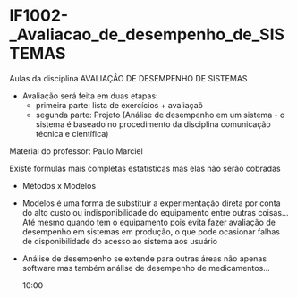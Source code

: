 # IF1002-_Avaliacao_de_desempenho_de_SISTEMAS
Aulas da disciplina AVALIAÇÂO DE DESEMPENHO DE SISTEMAS

- Avaliação será feita em duas etapas:
  - primeira parte: lista de exercícios + avaliaçaõ
  - segunda parte: Projeto (Análise de desempenho em um sistema - o sistema é baseado no procedimento da disciplina comunicação técnica e científica)

Material do professor: Paulo Marciel

Existe formulas mais completas estatísticas mas elas não serão cobradas

- Métodos x Modelos

- Modelos é uma forma de substituir a experimentação direta por conta do alto custo ou indisponibilidade do equipamento entre outras coisas... Até mesmo quando tem o equipamento pois evita fazer avaliação de desempenho em sistemas em produção, o que pode ocasionar falhas de disponibilidade do acesso ao sistema aos usuário

- Análise de desempenho se extende para outras áreas não apenas software mas também análise de desempenho de medicamentos...

  10:00
